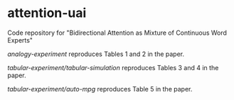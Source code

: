 # attention-uai
Code repository for "Bidirectional Attention as Mixture of Continuous Word Experts"

*analogy-experiment* reproduces Tables 1 and 2 in the paper.

*tabular-experiment/tabular-simulation* reproduces Tables 3 and 4 in the paper.

*tabular-experiment/auto-mpg* reproduces Table 5 in the paper.
